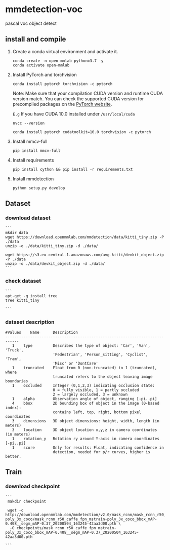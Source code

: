 # mmdetection-voc
pascal voc object detect



## install and compile
1. Create a conda virtual environment and activate it.
    ```
    conda create -n open-mmlab python=3.7 -y
    conda activate open-mmlab
   ```

2. Install PyTorch and torchvision

     ```shell script
     conda install pytorch torchvision -c pytorch
    ```

    Note: Make sure that your compilation CUDA version and runtime CUDA version match.
    You can check the supported CUDA version for precompiled packages on the [PyTorch website](https://pytorch.org/).

    `E.g` If you have CUDA 10.0 installed under `/usr/local/cuda` 
     ```shell script
     nvcc --version
    ````

    ```shell
    conda install pytorch cudatoolkit=10.0 torchvision -c pytorch
    ```

3. Install mmcv-full
    ```shell script
    pip install mmcv-full
    ```
4. Install requirements 
    ```shell script
    pip install cython && pip install -r requirements.txt
    ```
5. Install mmdetection
    ```shell script
    python setup.py develop
    ```
   
## Dataset

### download dataset
    ```
    mkdir data
    wget https://download.openmmlab.com/mmdetection/data/kitti_tiny.zip -P ./data
    unzip -o ./data/kitti_tiny.zip -d ./data/

    wget https://s3.eu-central-1.amazonaws.com/avg-kitti/devkit_object.zip -P ./data
    unzip -o ./data/devkit_object.zip -d ./data/
    ```
### check dataset
    ```
    apt-get -q install tree
    tree kitti_tiny
    
    ```
### dataset description
```shell script
#Values    Name      Description
----------------------------------------------------------------------------
   1    type         Describes the type of object: 'Car', 'Van', 'Truck',
                     'Pedestrian', 'Person_sitting', 'Cyclist', 'Tram',
                     'Misc' or 'DontCare'
   1    truncated    Float from 0 (non-truncated) to 1 (truncated), where
                     truncated refers to the object leaving image boundaries
   1    occluded     Integer (0,1,2,3) indicating occlusion state:
                     0 = fully visible, 1 = partly occluded
                     2 = largely occluded, 3 = unknown
   1    alpha        Observation angle of object, ranging [-pi..pi]
   4    bbox         2D bounding box of object in the image (0-based index):
                     contains left, top, right, bottom pixel coordinates
   3    dimensions   3D object dimensions: height, width, length (in meters)
   3    location     3D object location x,y,z in camera coordinates (in meters)
   1    rotation_y   Rotation ry around Y-axis in camera coordinates [-pi..pi]
   1    score        Only for results: Float, indicating confidence in
                     detection, needed for p/r curves, higher is better.
```


## Train

### download checkpoint
    ```
     makdir checkpoint
     
     wget -c http://download.openmmlab.com/mmdetection/v2.0/mask_rcnn/mask_rcnn_r50_caffe_fpn_mstrain-poly_3x_coco/mask_rcnn_r50_caffe_fpn_mstrain-poly_3x_coco_bbox_mAP-0.408__segm_mAP-0.37_20200504_163245-42aa3d00.pth \
      -O checkpoints/mask_rcnn_r50_caffe_fpn_mstrain-poly_3x_coco_bbox_mAP-0.408__segm_mAP-0.37_20200504_163245-42aa3d00.pth

    ```


